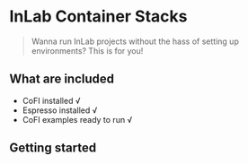 # InLab Container Stacks

> Wanna run InLab projects without the hass of setting up environments? This is for you!

## What are included

- CoFI installed √
- Espresso installed √
- CoFI examples ready to run √

## Getting started


